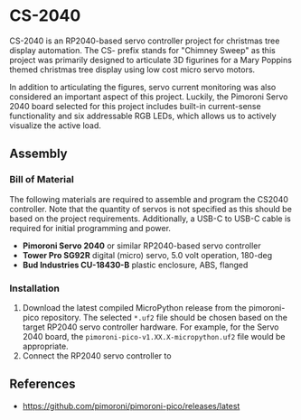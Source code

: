 # CS-2040

CS-2040 is an RP2040-based servo controller project for christmas tree display automation. The CS- prefix stands for "Chimney Sweep" as this project was primarily designed to articulate 3D figurines for a Mary Poppins themed christmas tree display using low cost micro servo motors. 

In addition to articulating the figures, servo current monitoring was also considered an important aspect of this project. Luckily, the Pimoroni Servo 2040 board selected for this project includes built-in current-sense functionality and six addressable RGB LEDs, which allows us to actively visualize the active load.

## Assembly

### Bill of Material

The following materials are required to assemble and program the CS2040 controller. Note that the quantity of servos is not specified as this should be based on the project requirements. Additionally, a USB-C to USB-C cable is required for initial programming and power.

- **Pimoroni Servo 2040** or similar RP2040-based servo controller
- **Tower Pro SG92R** digital (micro) servo, 5.0 volt operation, 180-deg
- **Bud Industries CU-18430-B** plastic enclosure, ABS, flanged

### Installation

1. Download the latest compiled MicroPython release from the pimoroni-pico repository. The selected `*.uf2` file should be chosen based on the target RP2040 servo controller hardware. For example, for the Servo 2040 board, the `pimoroni-pico-v1.XX.X-micropython.uf2` file would be appropriate.
2. Connect the RP2040 servo controller to 


## References

* https://github.com/pimoroni/pimoroni-pico/releases/latest

